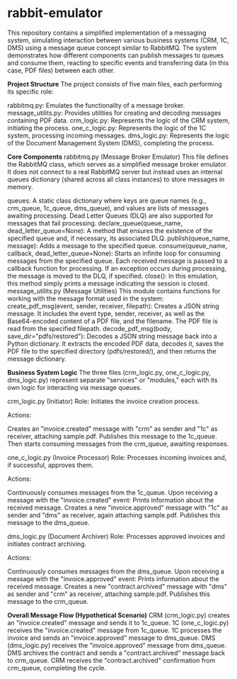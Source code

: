 # rabbit-emulator
This repository contains a simplified implementation of a messaging system, simulating interaction between various business systems (CRM, 1C, DMS) using a message queue concept similar to RabbitMQ. The system demonstrates how different components can publish messages to queues and consume them, reacting to specific events and transferring data (in this case, PDF files) between each other.

**Project Structure**
The project consists of five main files, each performing its specific role:

rabbitmq.py: Emulates the functionality of a message broker.
message_utilits.py: Provides utilities for creating and decoding messages containing PDF data.
crm_logic.py: Represents the logic of the CRM system, initiating the process.
one_c_logic.py: Represents the logic of the 1C system, processing incoming messages.
dms_logic.py: Represents the logic of the Document Management System (DMS), completing the process.

**Core Components**
rabbitmq.py (Message Broker Emulator)
This file defines the RabbitMQ class, which serves as a simplified message broker emulator. It does not connect to a real RabbitMQ server but instead uses an internal queues dictionary (shared across all class instances) to store messages in memory.

queues: A static class dictionary where keys are queue names (e.g., crm_queue, 1c_queue, dms_queue), and values are lists of messages awaiting processing. Dead Letter Queues (DLQ) are also supported for messages that fail processing.
declare_queue(queue_name, dead_letter_queue=None): A method that ensures the existence of the specified queue and, if necessary, its associated DLQ.
publish(queue_name, message): Adds a message to the specified queue.
consume(queue_name, callback, dead_letter_queue=None): Starts an infinite loop for consuming messages from the specified queue. Each received message is passed to a callback function for processing. If an exception occurs during processing, the message is moved to the DLQ, if specified.
close(): In this emulation, this method simply prints a message indicating the session is closed.
message_utilits.py (Message Utilities)
This module contains functions for working with the message format used in the system:
create_pdf_msg(event, sender, receiver, filepath): Creates a JSON string message. It includes the event type, sender, receiver, as well as the Base64-encoded content of a PDF file, and the filename. The PDF file is read from the specified filepath.
decode_pdf_msg(body, save_dir="pdfs/restored"): Decodes a JSON string message back into a Python dictionary. It extracts the encoded PDF data, decodes it, saves the PDF file to the specified directory (pdfs/restored/), and then returns the message dictionary.

**Business System Logic**
The three files (crm_logic.py, one_c_logic.py, dms_logic.py) represent separate "services" or "modules," each with its own logic for interacting via message queues.

crm_logic.py (Initiator)
Role: Initiates the invoice creation process.

Actions:

Creates an "invoice.created" message with "crm" as sender and "1c" as receiver, attaching sample.pdf.
Publishes this message to the 1c_queue.
Then starts consuming messages from the crm_queue, awaiting responses.

one_c_logic.py (Invoice Processor)
Role: Processes incoming invoices and, if successful, approves them.

Actions:

Continuously consumes messages from the 1c_queue.
Upon receiving a message with the "invoice.created" event:
Prints information about the received message.
Creates a new "invoice.approved" message with "1c" as sender and "dms" as receiver, again attaching sample.pdf.
Publishes this message to the dms_queue.

dms_logic.py (Document Archiver)
Role: Processes approved invoices and initiates contract archiving.

Actions:

Continuously consumes messages from the dms_queue.
Upon receiving a message with the "invoice.approved" event:
Prints information about the received message.
Creates a new "contract.archived" message with "dms" as sender and "crm" as receiver, attaching sample.pdf.
Publishes this message to the crm_queue.

**Overall Message Flow (Hypothetical Scenario)**
CRM (crm_logic.py) creates an "invoice.created" message and sends it to 1c_queue.
1C (one_c_logic.py) receives the "invoice.created" message from 1c_queue.
1C processes the invoice and sends an "invoice.approved" message to dms_queue.
DMS (dms_logic.py) receives the "invoice.approved" message from dms_queue.
DMS archives the contract and sends a "contract.archived" message back to crm_queue.
CRM receives the "contract.archived" confirmation from crm_queue, completing the cycle.
